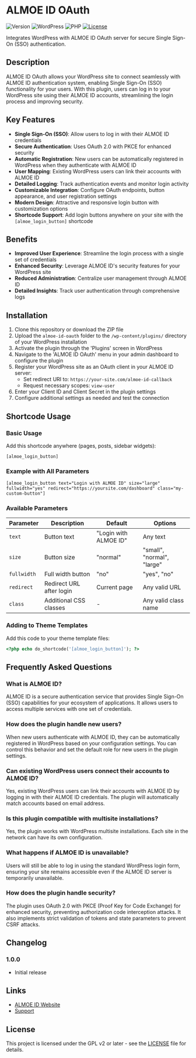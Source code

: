 # ALMOE ID OAuth

![Version](https://img.shields.io/badge/version-1.0.0-blue)
![WordPress](https://img.shields.io/badge/WordPress-5.8%2B-green)
![PHP](https://img.shields.io/badge/PHP-8.2%2B-purple)
[![License](https://img.shields.io/badge/License-GPL%20v2-orange)](https://www.gnu.org/licenses/gpl-2.0.html)

Integrates WordPress with ALMOE ID OAuth server for secure Single Sign-On (SSO) authentication.

## Description

ALMOE ID OAuth allows your WordPress site to connect seamlessly with ALMOE ID authentication system, enabling Single Sign-On (SSO) functionality for your users. With this plugin, users can log in to your WordPress site using their ALMOE ID accounts, streamlining the login process and improving security.

## Key Features

- **Single Sign-On (SSO)**: Allow users to log in with their ALMOE ID credentials
- **Secure Authentication**: Uses OAuth 2.0 with PKCE for enhanced security
- **Automatic Registration**: New users can be automatically registered in WordPress when they authenticate with ALMOE ID
- **User Mapping**: Existing WordPress users can link their accounts with ALMOE ID
- **Detailed Logging**: Track authentication events and monitor login activity
- **Customizable Integration**: Configure OAuth endpoints, button appearance, and user registration settings
- **Modern Design**: Attractive and responsive login button with customization options
- **Shortcode Support**: Add login buttons anywhere on your site with the `[almoe_login_button]` shortcode

## Benefits

- **Improved User Experience**: Streamline the login process with a single set of credentials
- **Enhanced Security**: Leverage ALMOE ID's security features for your WordPress site
- **Reduced Administration**: Centralize user management through ALMOE ID
- **Detailed Insights**: Track user authentication through comprehensive logs

## Installation

1. Clone this repository or download the ZIP file
2. Upload the `almoe-id-oauth` folder to the `/wp-content/plugins/` directory of your WordPress installation
3. Activate the plugin through the 'Plugins' screen in WordPress
4. Navigate to the 'ALMOE ID OAuth' menu in your admin dashboard to configure the plugin
5. Register your WordPress site as an OAuth client in your ALMOE ID server:
   - Set redirect URI to: `https://your-site.com/almoe-id-callback`
   - Request necessary scopes: `view-user`
6. Enter your Client ID and Client Secret in the plugin settings
7. Configure additional settings as needed and test the connection

## Shortcode Usage

### Basic Usage
Add this shortcode anywhere (pages, posts, sidebar widgets):

```
[almoe_login_button]
```

### Example with All Parameters

```
[almoe_login_button text="Login with ALMOE ID" size="large" fullwidth="yes" redirect="https://yoursite.com/dashboard" class="my-custom-button"]
```

### Available Parameters

| Parameter | Description | Default | Options |
|-----------|-------------|---------|---------|
| `text` | Button text | "Login with ALMOE ID" | Any text |
| `size` | Button size | "normal" | "small", "normal", "large" |
| `fullwidth` | Full width button | "no" | "yes", "no" |
| `redirect` | Redirect URL after login | Current page | Any valid URL |
| `class` | Additional CSS classes | - | Any valid class name |

### Adding to Theme Templates

Add this code to your theme template files:

```php
<?php echo do_shortcode('[almoe_login_button]'); ?>
```

## Frequently Asked Questions

### What is ALMOE ID?
ALMOE ID is a secure authentication service that provides Single Sign-On (SSO) capabilities for your ecosystem of applications. It allows users to access multiple services with one set of credentials.

### How does the plugin handle new users?
When new users authenticate with ALMOE ID, they can be automatically registered in WordPress based on your configuration settings. You can control this behavior and set the default role for new users in the plugin settings.

### Can existing WordPress users connect their accounts to ALMOE ID?
Yes, existing WordPress users can link their accounts with ALMOE ID by logging in with their ALMOE ID credentials. The plugin will automatically match accounts based on email address.

### Is this plugin compatible with multisite installations?
Yes, the plugin works with WordPress multisite installations. Each site in the network can have its own configuration.

### What happens if ALMOE ID is unavailable?
Users will still be able to log in using the standard WordPress login form, ensuring your site remains accessible even if the ALMOE ID server is temporarily unavailable.

### How does the plugin handle security?
The plugin uses OAuth 2.0 with PKCE (Proof Key for Code Exchange) for enhanced security, preventing authorization code interception attacks. It also implements strict validation of tokens and state parameters to prevent CSRF attacks.

## Changelog

### 1.0.0
- Initial release

## Links

- [ALMOE ID Website](https://masjidalmubarokah.com/)
- [Support](https://masjidalmubarokah.com/support/)

## License

This project is licensed under the GPL v2 or later - see the [LICENSE](LICENSE) file for details.
